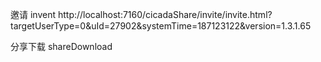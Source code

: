 邀请
invent
http://localhost:7160/cicadaShare/invite/invite.html?targetUserType=0&uId=27902&systemTime=187123122&version=1.3.1.65

分享下载
shareDownload

